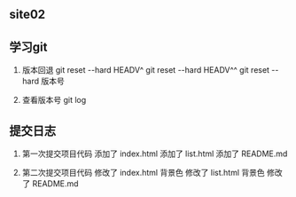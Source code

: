 ## site02

## 学习git 
1. 版本回退
	 git reset --hard HEADV^
	 git reset --hard HEADV^^
	 git reset --hard 版本号

2. 查看版本号
	 git log




## 提交日志
1. 第一次提交项目代码
	添加了 index.html 
	添加了 list.html 
	添加了 README.md

2. 第二次提交项目代码
	修改了 index.html 背景色
	修改了 list.html  背景色
	修改了 README.md